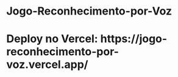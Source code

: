 ﻿# Jogo-Reconhecimento-por-Voz

 <h1>Deploy no Vercel: https://jogo-reconhecimento-por-voz.vercel.app/</h1>

